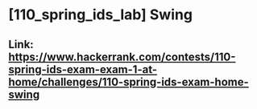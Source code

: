# [110_spring_ids_lab] Swing

## Link: https://www.hackerrank.com/contests/110-spring-ids-exam-exam-1-at-home/challenges/110-spring-ids-exam-home-swing